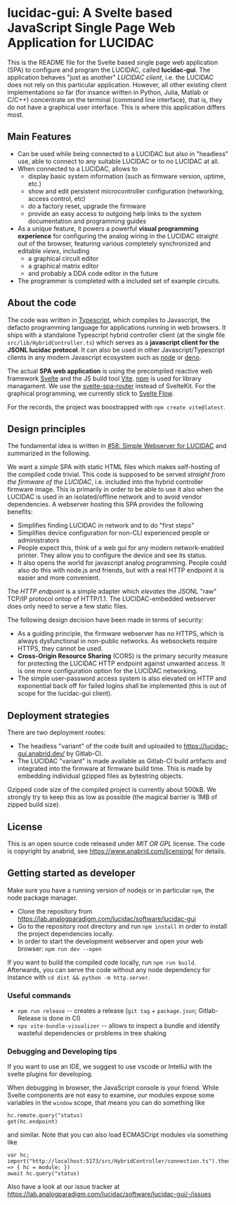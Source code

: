 # lucidac-gui: A Svelte based JavaScript Single Page Web Application for LUCIDAC

This is the README file for the Svelte based single page web application (SPA) to configure and
program the LUCIDAC, called **lucidac-gui**. The application behaves "just as another"
*LUCIDAC client*, i.e. the LUCIDAC does not rely on this particular application. However, all
other existing client implementations so far (for insance written in Python, Julia, Matlab or C/C++)
concentrate on the terminal (command line interface), that is, they do not have a graphical user
interface. This is where this application differs most.

## Main Features

- Can be used while being connected to a LUCIDAC but also in "headless" use, able to connect to any
  suitable LUCIDAC or to no LUCIDAC at all.
- When connected to a LUCIDAC, allows to
  - display basic system information (such as firmware version, uptime, etc.)
  - show and edit persistent microcontroller configuration (networking, access control, etc)
  - do a factory reset, upgrade the firmware
  - provide an easy access to outgoing help links to the system documentation and programming guides
- As a unique feature, it powers a powerful **visual programming experience** for configuring the
  analog wiring in the LUCIDAC straight out of the browser, featuring various completely synchronized
  and editable *views*, including
  - a graphical circuit editor
  - a graphical matrix editor
  - and probably a DDA code editor in the future
- The programmer is completed with a included set of example circuits.

## About the code

The code was written in [Typescript](https://www.typescriptlang.org/), which compiles to Javascript,
the defacto programming language for applications running in web browsers. It ships with a standalone
Typescript hybrid controller client (at the single file `src/lib/HybridController.ts`) which serves
as a **javascript client for the JSONL lucidac protocol**.
It can also be used in other Javascript/Typescript clients in any modern Javascript ecosystem such as 
[node](https://nodejs.org/) or [deno](https://deno.com/).

The actual **SPA web application** is using the precompiled reactive web framework [Svelte](https://svelte.dev)
and the JS build tool [Vite](https://vitejs.dev/). [npm](https://www.npmjs.com/) is used for library managament.
We use the [svelte-spa-router](https://www.npmjs.com/package/svelte-spa-router) instead of SvelteKit.
For the graphical programming, we currently stick to [Svelte Flow](https://svelteflow.dev/).

For the records, the project was boostrapped with `npm create vite@latest`.

## Design principles

The fundamental idea is written in 
[#58: Simple Webserver for LUCIDAC](https://lab.analogparadigm.com/lucidac/firmware/hybrid-controller/-/issues/58)
and summarized in the following.

We want a *simple* SPA with static HTML files which makes self-hosting of the
compiled code trivial. This code is supposed to be served *straight from the firmware of the LUCIDAC*, i.e.
included into the hybrid controller firmware image. This is primarily in order to be able to use it also when
the LUCIDAC is used in an isolated/offline network and to avoid vendor dependencies. A webserver hosting this
SPA provides the following benefits:

- Simplifies finding LUCIDAC in network and to do "first steps"
- Simplifies device configuration for non-CLI experienced people or administrators
- People expect this, think of a web gui for any modern network-enabled printer. They allow you to configure the device and see its status.
- It also opens the world for javascript analog programming. People could also do this with node.js and friends,
  but with a real HTTP endpoint it is easier and more convenient.

The *HTTP endpoint* is a simple adapter which *elevates* the JSONL "raw" TCP/IP protocol ontop of HTTP/1.1.
The LUCIDAC-embedded webserver does only need to serve a few static files.

The following design decision have been made in terms of security:

- As a guiding principle, the firmware webserver has no HTTPS, which is always dysfunctional in non-public
  networks. As websockets require HTTPS, they cannot be used.
- **Cross-Origin Resource Sharing** (CORS) is the primary security measure for protecting the LUCIDAC HTTP
  endpoint against unwanted access. It is one more configuration option for the LUCIDAC networking.
- The simple user-password access system is also elevated on HTTP and exponential back off for failed logins
  shall be implemented (this is out of scope for the lucidac-gui client).

## Deployment strategies

There are two deployment routes:

- The headless "variant" of the code built and uploaded to https://lucidac-gui.anabrid.dev/ by Gitlab-CI.
- The LUCIDAC "variant" is made available as Gitlab-CI build artifacts and integrated into the firmware
  at firmware build time. This is made by embedding individual gzipped files as bytestring objects.

Gzipped code size of the compiled project is currently about 500kB. We strongly try to keep this as low
as possible (the magical barrier is 1MB of zipped build size).

## License

This is an open source code released under *MIT OR GPL* license. The code is copyright
by anabrid, see https://www.anabrid.com/licensing/ for details.

## Getting started as developer

Make sure you have a running version of nodejs or in particular `npm`, the node package manager.

* Clone the repository from https://lab.analogparadigm.com/lucidac/software/lucidac-gui 
* Go to the repository root directory and run `npm install` in order to install the project dependencies locally.
* In order to start the development webserver and open your web browser: `npm run dev --open`

If you want to build the compiled code locally, run  `npm run build`.
Afterwards, you can serve the code without any node dependency for instance with `cd dist && python -m http.server`.

### Useful commands

* `npm run release` -- creates a release (`git tag` + `package.json`; Gitlab-Release is done in CI)
* `npx vite-bundle-visualizer` -- allows to inspect a bundle and identify wasteful dependencies or problems in tree shaking

### Debugging and Developing tips
If you want to use an IDE, we suggest to use vscode or IntelliJ with the svelte plugins for developing.

When debugging in browser, the JavaScript console is your friend. While Svelte components are not easy to examine,
our modules expose some variables in the `window` scope, that means you can do something like

```
hc.remote.query("status)
get(hc.endpoint)
```

and similar. Note that you can also load ECMASCript modules via something like

```
var hc; import("http://localhost:5173/src/HybridController/connection.ts").then(module => { hc = module; })
await hc.query("status)
```

Also have a look at our issue tracker at https://lab.analogparadigm.com/lucidac/software/lucidac-gui/-/issues
